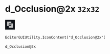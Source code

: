 # d_Occlusion@2x `32x32`
<img src="/img/d_Occlusion.png" width=32 height=32>

``` CSharp
EditorGUIUtility.IconContent("d_Occlusion@2x")
```
```
d_Occlusion@2x
```
